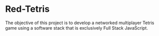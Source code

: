 # Red-Tetris
The objective of this project is to develop a networked multiplayer Tetris game using a software stack that is exclusively Full Stack JavaScript.
